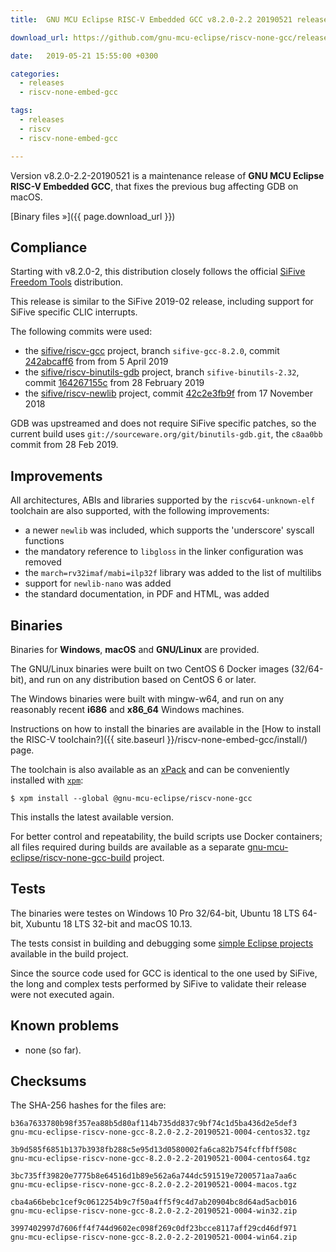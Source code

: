 ```yaml
---
title:  GNU MCU Eclipse RISC-V Embedded GCC v8.2.0-2.2 20190521 released

download_url: https://github.com/gnu-mcu-eclipse/riscv-none-gcc/releases/tag/v8.2.0-2.2-20190521/

date:   2019-05-21 15:55:00 +0300

categories:
  - releases
  - riscv-none-embed-gcc

tags:
  - releases
  - riscv
  - riscv-none-embed-gcc

---
```


Version v8.2.0-2.2-20190521 is a maintenance release of **GNU MCU Eclipse 
RISC-V Embedded GCC**, that fixes the previous bug affecting GDB on macOS.

[Binary files »]({{ page.download_url }})

## Compliance

Starting with v8.2.0-2, this distribution closely follows the official 
[SiFive](https://www.sifive.com) 
[Freedom Tools](https://github.com/sifive/freedom-tools) distribution.

This release is similar to the SiFive 2019-02 release, including support for 
SiFive specific CLIC interrupts.

The following commits were used:

- the [sifive/riscv-gcc](https://github.com/sifive/riscv-gcc) project, 
branch `sifive-gcc-8.2.0`, commit
[242abcaff6](https://github.com/sifive/riscv-gcc/tree/242abcaff697d0a1ea12dccc975465e1bfeb8331)
from from 5 April 2019
- the [sifive/riscv-binutils-gdb](https://github.com/sifive/riscv-binutils-gdb) 
project, branch `sifive-binutils-2.32`, commit 
[164267155c](https://github.com/sifive/riscv-binutils-gdb/tree/164267155c96f91472a539ca78ac919993bc5b4e)
from 28 February 2019
- the [sifive/riscv-newlib](https://github.com/sifive/riscv-newlib) project,
commit [42c2e3fb9f](https://github.com/sifive/riscv-newlib/tree/42c2e3fb9f557d59b76d1a64bb6fb32707ff4530)
from 17 November 2018

GDB was upstreamed and does not require SiFive specific patches, 
so the current build uses 
`git://sourceware.org/git/binutils-gdb.git`, the `c8aa0bb` commit from 
28 Feb 2019.

## Improvements

All architectures, ABIs and libraries supported by the `riscv64-unknown-elf` 
toolchain are also supported, with the following improvements:

* a newer `newlib` was included, which supports the 'underscore' syscall functions
* the mandatory reference to `libgloss` in the linker configuration was removed
* the `march=rv32imaf/mabi=ilp32f` library was added to the list of multilibs
* support for `newlib-nano` was added
* the standard documentation, in PDF and HTML, was added

## Binaries

Binaries for **Windows**, **macOS** and **GNU/Linux** are provided.

The GNU/Linux binaries were built on two CentOS 6 Docker images (32/64-bit), 
and run on any distribution based on CentOS 6 or later.

The Windows binaries were built with mingw-w64, and run on any reasonably 
recent **i686** and **x86_64** Windows machines.

Instructions on how to install the binaries are available in the 
[How to install the RISC-V toolchain?]({{ site.baseurl }}/riscv-none-embed-gcc/install/) 
page.

The toolchain is also available as an 
[xPack](https://www.npmjs.com/package/@gnu-mcu-eclipse/riscv-none-gcc) 
and can be conveniently installed with 
[`xpm`](https://www.npmjs.com/package/xpm):

```console
$ xpm install --global @gnu-mcu-eclipse/riscv-none-gcc
```

This installs the latest available version.

For better control and repeatability, the build scripts use Docker 
containers; all files required during builds are available as a separate 
[gnu-mcu-eclipse/riscv-none-gcc-build](https://github.com/gnu-mcu-eclipse/riscv-none-gcc-build) 
project. 

## Tests

The binaries were testes on Windows 10 Pro 32/64-bit, Ubuntu 18 LTS 64-bit,
Xubuntu 18 LTS 32-bit and macOS 10.13.

The tests consist in building and debugging some 
[simple Eclipse projects](https://github.com/gnu-mcu-eclipse/riscv-none-gcc-build/tree/master/tests/eclipse)
available in the build project.

Since the source code used for GCC is identical to the one used by SiFive, the
long and complex tests performed by SiFive to validate their release were not
executed again.

## Known problems

* none (so far).

## Checksums

The SHA-256 hashes for the files are:

```console
b36a7633780b98f357ea88b5d80af114b735dd837c9bf74c1d5ba436d2e5def3 
gnu-mcu-eclipse-riscv-none-gcc-8.2.0-2.2-20190521-0004-centos32.tgz

3b9d585f6851b137b3938fb288c5e95d13d0580002fa6ca82b754fcffbff508c 
gnu-mcu-eclipse-riscv-none-gcc-8.2.0-2.2-20190521-0004-centos64.tgz

3bc735ff39820e7775b8e64516d1b89e562a6a744dc591519e7200571aa7aa6c 
gnu-mcu-eclipse-riscv-none-gcc-8.2.0-2.2-20190521-0004-macos.tgz

cba4a66bebc1cef9c0612254b9c7f50a4ff5f9c4d7ab20904bc8d64ad5acb016 
gnu-mcu-eclipse-riscv-none-gcc-8.2.0-2.2-20190521-0004-win32.zip

3997402997d7606ff4f744d9602ec098f269c0df23bcce8117aff29cd46df971 
gnu-mcu-eclipse-riscv-none-gcc-8.2.0-2.2-20190521-0004-win64.zip
```
